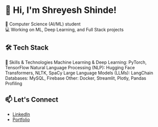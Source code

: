 # 👋 Hi, I'm Shreyesh Shinde!

🎯 Computer Science (AI/ML) student  
💻 Working on ML, Deep Learning, and Full Stack projects  
## 🛠️ Tech Stack

🚀 Skills & Technologies
Machine Learning & Deep Learning: PyTorch, TensorFlow
Natural Language Processing (NLP): Hugging Face Transformers, NLTK, SpaCy
Large Language Models (LLMs): LangChain
Databases: MySQL, Firebase 
Other: Docker, Streamlit, Plotly, Pandas Profiling


## 📫 Let's Connect

- [LinkedIn](https://www.linkedin.com/in/shreyesh-shinde-897450290/)
- [Portfolio](https://yourportfolio.com)

